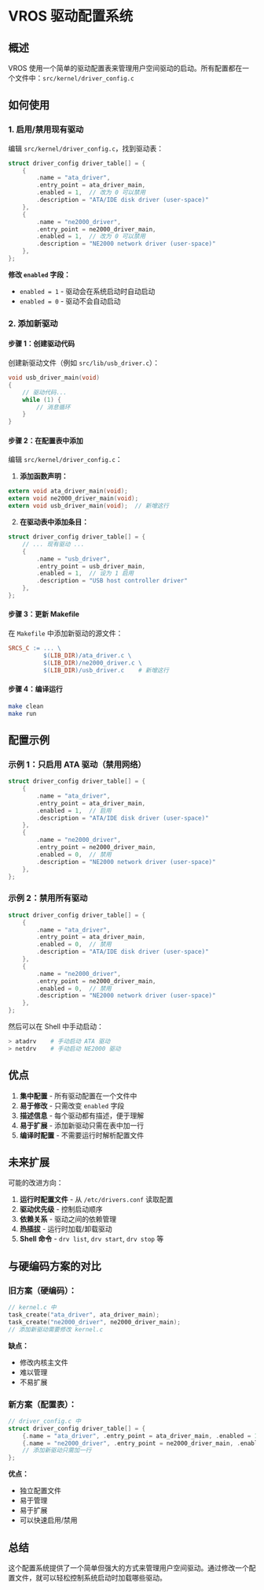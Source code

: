 # VROS 驱动配置系统

## 概述

VROS 使用一个简单的驱动配置表来管理用户空间驱动的启动。所有配置都在一个文件中：`src/kernel/driver_config.c`

## 如何使用

### 1. 启用/禁用现有驱动

编辑 `src/kernel/driver_config.c`，找到驱动表：

```c
struct driver_config driver_table[] = {
    {
        .name = "ata_driver",
        .entry_point = ata_driver_main,
        .enabled = 1,  // 改为 0 可以禁用
        .description = "ATA/IDE disk driver (user-space)"
    },
    {
        .name = "ne2000_driver",
        .entry_point = ne2000_driver_main,
        .enabled = 1,  // 改为 0 可以禁用
        .description = "NE2000 network driver (user-space)"
    },
};
```

**修改 `enabled` 字段：**
- `enabled = 1` - 驱动会在系统启动时自动启动
- `enabled = 0` - 驱动不会自动启动

### 2. 添加新驱动

#### 步骤 1：创建驱动代码

创建新驱动文件（例如 `src/lib/usb_driver.c`）：

```c
void usb_driver_main(void)
{
    // 驱动代码...
    while (1) {
        // 消息循环
    }
}
```

#### 步骤 2：在配置表中添加

编辑 `src/kernel/driver_config.c`：

1. **添加函数声明：**
```c
extern void ata_driver_main(void);
extern void ne2000_driver_main(void);
extern void usb_driver_main(void);  // 新增这行
```

2. **在驱动表中添加条目：**
```c
struct driver_config driver_table[] = {
    // ... 现有驱动 ...
    {
        .name = "usb_driver",
        .entry_point = usb_driver_main,
        .enabled = 1,  // 设为 1 启用
        .description = "USB host controller driver"
    },
};
```

#### 步骤 3：更新 Makefile

在 `Makefile` 中添加新驱动的源文件：

```makefile
SRCS_C := ... \
          $(LIB_DIR)/ata_driver.c \
          $(LIB_DIR)/ne2000_driver.c \
          $(LIB_DIR)/usb_driver.c    # 新增这行
```

#### 步骤 4：编译运行

```bash
make clean
make run
```

## 配置示例

### 示例 1：只启用 ATA 驱动（禁用网络）

```c
struct driver_config driver_table[] = {
    {
        .name = "ata_driver",
        .entry_point = ata_driver_main,
        .enabled = 1,  // 启用
        .description = "ATA/IDE disk driver (user-space)"
    },
    {
        .name = "ne2000_driver",
        .entry_point = ne2000_driver_main,
        .enabled = 0,  // 禁用
        .description = "NE2000 network driver (user-space)"
    },
};
```

### 示例 2：禁用所有驱动

```c
struct driver_config driver_table[] = {
    {
        .name = "ata_driver",
        .entry_point = ata_driver_main,
        .enabled = 0,  // 禁用
        .description = "ATA/IDE disk driver (user-space)"
    },
    {
        .name = "ne2000_driver",
        .entry_point = ne2000_driver_main,
        .enabled = 0,  // 禁用
        .description = "NE2000 network driver (user-space)"
    },
};
```

然后可以在 Shell 中手动启动：
```bash
> atadrv    # 手动启动 ATA 驱动
> netdrv    # 手动启动 NE2000 驱动
```

## 优点

1. **集中配置** - 所有驱动配置在一个文件中
2. **易于修改** - 只需改变 `enabled` 字段
3. **描述信息** - 每个驱动都有描述，便于理解
4. **易于扩展** - 添加新驱动只需在表中加一行
5. **编译时配置** - 不需要运行时解析配置文件

## 未来扩展

可能的改进方向：

1. **运行时配置文件** - 从 `/etc/drivers.conf` 读取配置
2. **驱动优先级** - 控制启动顺序
3. **依赖关系** - 驱动之间的依赖管理
4. **热插拔** - 运行时加载/卸载驱动
5. **Shell 命令** - `drv list`, `drv start`, `drv stop` 等

## 与硬编码方案的对比

### 旧方案（硬编码）：
```c
// kernel.c 中
task_create("ata_driver", ata_driver_main);
task_create("ne2000_driver", ne2000_driver_main);
// 添加新驱动需要修改 kernel.c
```

**缺点：**
- 修改内核主文件
- 难以管理
- 不易扩展

### 新方案（配置表）：
```c
// driver_config.c 中
struct driver_config driver_table[] = {
    {.name = "ata_driver", .entry_point = ata_driver_main, .enabled = 1},
    {.name = "ne2000_driver", .entry_point = ne2000_driver_main, .enabled = 1},
    // 添加新驱动只需加一行
};
```

**优点：**
- 独立配置文件
- 易于管理
- 易于扩展
- 可以快速启用/禁用

## 总结

这个配置系统提供了一个简单但强大的方式来管理用户空间驱动。通过修改一个配置文件，就可以轻松控制系统启动时加载哪些驱动。

